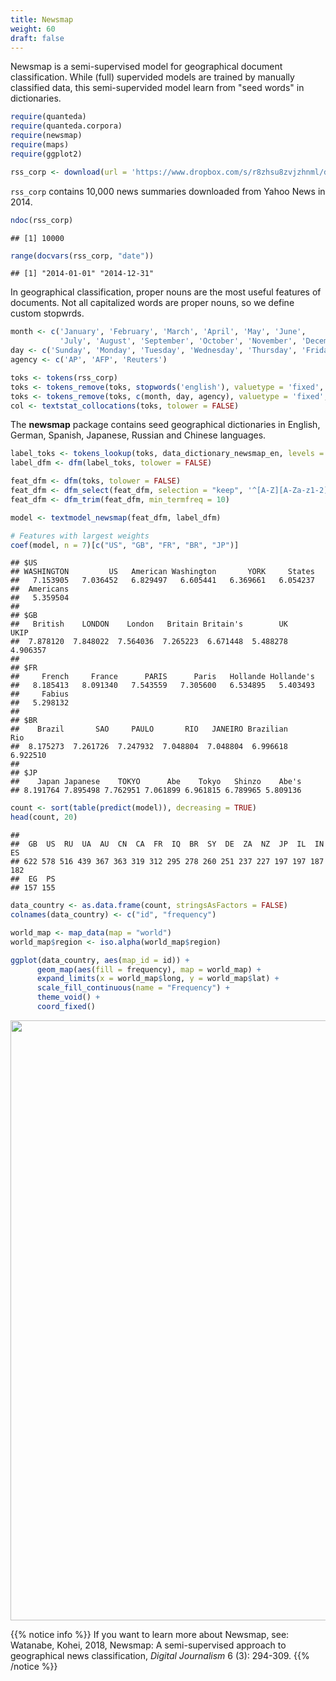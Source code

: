 ```yaml
---
title: Newsmap
weight: 60
draft: false
---
```


Newsmap is a semi-supervised model for geographical document classification. While (full) supervided models are trained by manually classified data, this semi-supervided model learn from "seed words" in dictionaries. 


```r
require(quanteda)
require(quanteda.corpora)
require(newsmap)
require(maps)
require(ggplot2)
```


```r
rss_corp <- download(url = 'https://www.dropbox.com/s/r8zhsu8zvjzhnml/data_corpus_yahoonews.rds?dl=1')
```



`rss_corp` contains 10,000 news summaries downloaded from Yahoo News in 2014.


```r
ndoc(rss_corp)
```

```
## [1] 10000
```

```r
range(docvars(rss_corp, "date"))
```

```
## [1] "2014-01-01" "2014-12-31"
```

In geographical classification, proper nouns are the most useful features of documents. Not all capitalized words are proper nouns, so we define custom stopwrds.


```r
month <- c('January', 'February', 'March', 'April', 'May', 'June',
           'July', 'August', 'September', 'October', 'November', 'December')
day <- c('Sunday', 'Monday', 'Tuesday', 'Wednesday', 'Thursday', 'Friday', 'Saturday')
agency <- c('AP', 'AFP', 'Reuters')
```


```r
toks <- tokens(rss_corp)
toks <- tokens_remove(toks, stopwords('english'), valuetype = 'fixed', padding = TRUE)
toks <- tokens_remove(toks, c(month, day, agency), valuetype = 'fixed', padding = TRUE)
col <- textstat_collocations(toks, tolower = FALSE)
```

The **newsmap** package contains seed geographical dictionaries in English, German, Spanish, Japanese, Russian and Chinese languages.


```r
label_toks <- tokens_lookup(toks, data_dictionary_newsmap_en, levels = 3) # level 3 is countries
label_dfm <- dfm(label_toks, tolower = FALSE)

feat_dfm <- dfm(toks, tolower = FALSE)
feat_dfm <- dfm_select(feat_dfm, selection = "keep", '^[A-Z][A-Za-z1-2]+', valuetype = 'regex', case_insensitive = FALSE) # include only proper nouns to model
feat_dfm <- dfm_trim(feat_dfm, min_termfreq = 10)

model <- textmodel_newsmap(feat_dfm, label_dfm)

# Features with largest weights
coef(model, n = 7)[c("US", "GB", "FR", "BR", "JP")]
```

```
## $US
## WASHINGTON         US   American Washington       YORK     States 
##   7.153905   7.036452   6.829497   6.605441   6.369661   6.054237 
##  Americans 
##   5.359504 
## 
## $GB
##   British    LONDON    London   Britain Britain's        UK      UKIP 
##  7.878120  7.848022  7.564036  7.265223  6.671448  5.488278  4.906357 
## 
## $FR
##     French     France      PARIS      Paris   Hollande Hollande's 
##   8.185413   8.091340   7.543559   7.305600   6.534895   5.403493 
##     Fabius 
##   5.298132 
## 
## $BR
##    Brazil       SAO     PAULO       RIO   JANEIRO Brazilian       Rio 
##  8.175273  7.261726  7.247932  7.048804  7.048804  6.996618  6.922510 
## 
## $JP
##    Japan Japanese    TOKYO      Abe    Tokyo   Shinzo    Abe's 
## 8.191764 7.895498 7.762951 7.061899 6.961815 6.789965 5.809136
```


```r
count <- sort(table(predict(model)), decreasing = TRUE)
head(count, 20)
```

```
## 
##  GB  US  RU  UA  AU  CN  CA  FR  IQ  BR  SY  DE  ZA  NZ  JP  IL  IN  ES 
## 622 578 516 439 367 363 319 312 295 278 260 251 237 227 197 197 187 182 
##  EG  PS 
## 157 155
```



```r
data_country <- as.data.frame(count, stringsAsFactors = FALSE)
colnames(data_country) <- c("id", "frequency")

world_map <- map_data(map = "world")
world_map$region <- iso.alpha(world_map$region)

ggplot(data_country, aes(map_id = id)) +
      geom_map(aes(fill = frequency), map = world_map) +
      expand_limits(x = world_map$long, y = world_map$lat) +
      scale_fill_continuous(name = "Frequency") +
      theme_void() +
      coord_fixed()
```

<img src="/machine-learning/newsmap.en_files/figure-html/unnamed-chunk-9-1.png" width="960" />


{{% notice info %}}
If you want to learn more about Newsmap, see:  
Watanabe, Kohei, 2018, Newsmap: A semi-supervised approach to geographical news classification, _Digital Journalism_ 6 (3): 294-309.
{{% /notice %}}

